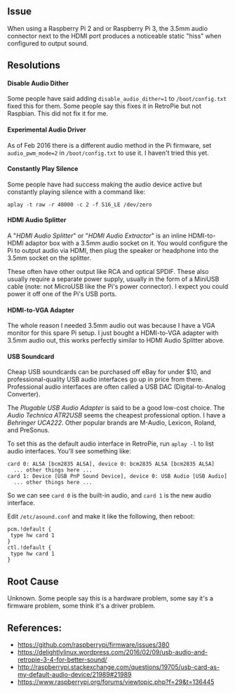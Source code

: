 ## Issue

When using a Raspberry Pi 2 and or Raspberry Pi 3, the 3.5mm audio connector next to the HDMI port produces a noticeable static "hiss" when configured to output sound.

## Resolutions

#### Disable Audio Dither

Some people have said adding `disable_audio_dither=1` to `/boot/config.txt` fixed this for them. Some people say this fixes it in RetroPie but not Raspbian. This did not fix it for me.

#### Experimental Audio Driver

As of Feb 2016 there is a different audio method in the Pi firmware, set `audio_pwm_mode=2` in `/boot/config.txt` to use it. I haven't tried this yet.

#### Constantly Play Silence

Some people have had success making the audio device active but constantly playing silence with a command like:

~~~
aplay -t raw -r 48000 -c 2 -f S16_LE /dev/zero
~~~

#### HDMI Audio Splitter

A "*HDMI Audio Splitter*" or "*HDMI Audio Extractor*" is an inline HDMI-to-HDMI adaptor box with a 3.5mm audio socket on it. You would configure the Pi to output audio via HDMI, then plug the speaker or headphone into the 3.5mm socket on the splitter.

These often have other output like RCA and optical SPDIF. These also usually require a separate power supply, usually in the form of a MiniUSB cable (note: not MicroUSB like the Pi's power connector). I expect you could power it off one of the Pi's USB ports.

#### HDMI-to-VGA Adapter

The whole reason I needed 3.5mm audio out was because I have a VGA monitor for this spare Pi setup. I just bought a HDMI-to-VGA adapter with 3.5mm audio out, this works perfectly similar to HDMI Audio Splitter above.

#### USB Soundcard

Cheap USB soundcards can be purchased off eBay for under $10, and professional-quality USB audio interfaces go up in price from there. Professional audio interfaces are often called a USB DAC (Digital-to-Analog Converter).

The *Plugable USB Audio Adapter* is said to be a good low-cost choice. The *Audio Technica ATR2USB* seems the cheapest professional option. I have a *Behringer UCA222*. Other popular brands are M-Audio, Lexicon, Roland, and PreSonus.

To set this as the default audio interface in RetroPie, run `aplay -l` to list audio interfaces. You'll see something like:

~~~
card 0: ALSA [bcm2835 ALSA], device 0: bcm2835 ALSA [bcm2835 ALSA]
  ... other things here ...
card 1: Device [USB PnP Sound Device], device 0: USB Audio [USB Audio]
  ... other things here ...
~~~

So we can see `card 0` is the built-in audio, and `card 1` is the new audio interface.

Edit `/etc/asound.conf` and make it like the following, then reboot:

~~~
pcm.!default {
 type hw card 1
}
ctl.!default {
 type hw card 1
}
~~~

## Root Cause

Unknown. Some people say this is a hardware problem, some say it's a firmware problem, some think it's a driver problem.

## References:

* https://github.com/raspberrypi/firmware/issues/380
* https://delightlylinux.wordpress.com/2016/02/09/usb-audio-and-retropie-3-4-for-better-sound/
* http://raspberrypi.stackexchange.com/questions/19705/usb-card-as-my-default-audio-device/21989#21989
* https://www.raspberrypi.org/forums/viewtopic.php?f=29&t=136445